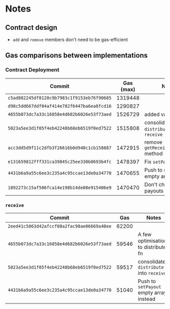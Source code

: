 # Notes

## Contract design

- `add` and `remove` members don't need to be gas-efficient

## Gas comparisons between implementations

### Contract Deployment

| Commit                                     | Gas (max) | Notes                                   |
| ------------------------------------------ | --------- | --------------------------------------- |
| `c5ad882245df8120c9b7983c1f9153eb76f90685` | 1319448   |                                         |
| `d98c5dd667ddf04af414e782f6447ba6ea8fcd16` | 1290827   |                                         |
| `4655b073dc7a33c16858e4d682b6026e53f73aed` | 1526729   | added various fns                       |
| `5023a5ee3d1f05f4eb42248b68eb6519f0ed7522` | 1515808   | consolidate `distribute` into `receive` |
| `acc3dd5d9f11c2dfb3f26616b0d940c1cb158887` | 1472915   | remove `getReceiversPercent` method     |
| `e131659812fff331ca39845c25ee330b0693b4fc` | 1478397   | Fix `setPayout` bug                     |
| `4431b6a9a55c6ee3c235a4c95ccae13de0a34770` | 1470655   | Push to `setPayout` empty array instead |
| `1892273c15af506fca14e198b14de08e915406e9` | 1470470   | Don't check for payouts length          |

### `receive`

| Commit                                     | Gas   | Notes                                   |
| ------------------------------------------ | ----- | --------------------------------------- |
| `2eed41c5063d42afccf08a2fac98ae06669a48ee` | 62200 |                                         |
| `4655b073dc7a33c16858e4d682b6026e53f73aed` | 59546 | A few optimisations to distribute fn    |
| `5023a5ee3d1f05f4eb42248b68eb6519f0ed7522` | 59517 | consolidate `distribute` into `receive` |
| `4431b6a9a55c6ee3c235a4c95ccae13de0a34770` | 51040 | Push to `setPayout` empty array instead |
